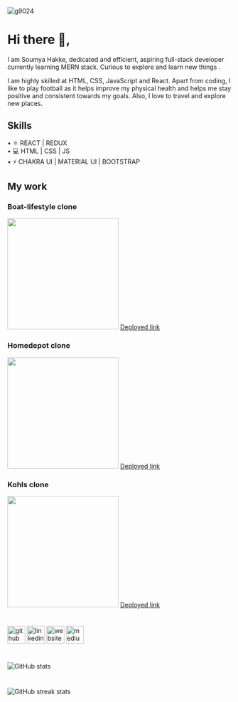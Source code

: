 ![g9024](https://user-images.githubusercontent.com/99666938/171571183-d60ae5f3-1160-44fd-8ac0-83dd36658157.png)

# Hi there 👋, 
I am Soumya Hakke, dedicated and efficient, aspiring full-stack developer currently learning MERN stack. Curious to explore and learn new things .

I am highly skilled at HTML, CSS, JavaScript and React. Apart from coding, I like to play football as it helps improve my physical health and helps me stay positive and consistent towards my goals. Also, I love to travel and explore new places.

## Skills
• ⚛️ REACT | REDUX  
• 💻 HTML | CSS | JS  
• ⚡ CHAKRA UI | MATERIAL UI | BOOTSTRAP

## My work
### Boat-lifestyle clone
<img src='https://user-images.githubusercontent.com/99666938/171573170-184a98c9-49d4-493a-856e-b017a167112c.gif' width='250' target="_blank"/>
<a href='https://tangerine-sunshine-7e926e.netlify.app/'>Deployed link<a/>

### Homedepot clone
<img src='https://user-images.githubusercontent.com/99666938/171573899-d8a7ddcd-cccd-46a5-b6a9-f07610ba190b.gif' width='250' target="_blank"/>
<a href='https://visionary-pastelito-fbdbfd.netlify.app/'>Deployed link<a/>

### Kohls clone
<img src='https://user-images.githubusercontent.com/99666938/171574385-6b99015c-9088-4667-9618-3291b37d6624.gif' width='250' target="_blank"/>
<a href='https://friendly-shirley-a1a2a5.netlify.app/'>Deployed link<a/>
  
#

[<img src='https://cdn.jsdelivr.net/npm/simple-icons@3.0.1/icons/github.svg' alt='github' height='40'>](https://github.com/soumyah1512)  [<img src='https://cdn.jsdelivr.net/npm/simple-icons@3.0.1/icons/linkedin.svg' alt='linkedin' height='40'>](https://www.linkedin.com/in/https://www.linkedin.com/in/soumya-hakke//)  [<img src='https://cdn.jsdelivr.net/npm/simple-icons@3.0.1/icons/icloud.svg' alt='website' height='40'>](https://dev-soumya.vercel.app/)  [<img src='https://cdn.jsdelivr.net/npm/simple-icons@3.0.1/icons/medium.svg' alt='medium' height='40'>](https://medium.com/@soums816)  


#
![GitHub stats](https://github-readme-stats.vercel.app/api?username=soumyah1512&show_icons=true)  
#
![GitHub streak stats](https://github-readme-streak-stats.herokuapp.com/?user=soumyah1512)  

